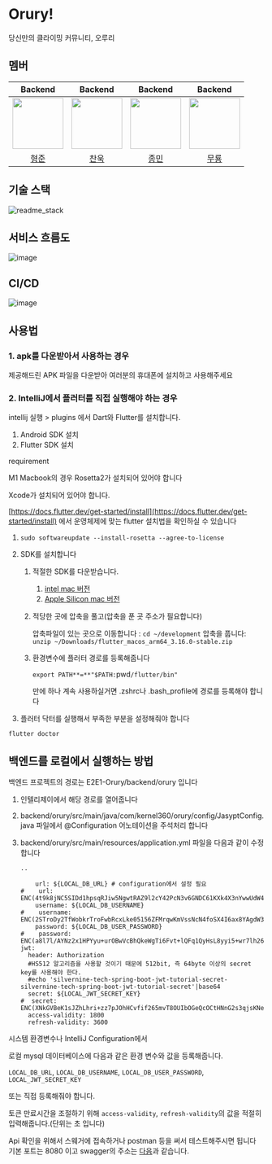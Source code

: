 # Orury!

당신만의 클라이밍 커뮤니티, 오루리


## 멤버
|Backend|                                                            Backend                                                            |Backend|Backend|
|:---:|:-----------------------------------------------------------------------------------------------------------------------------:|:---:|:---:|
|<img src="https://github.com/Kernel360-4cell/algorithm-study/assets/44130863/eacb9aab-4a9b-4447-b516-9c5efe4484ce" width=100>| <img src="https://github.com/Kernel360/E2E1-Orury/assets/44130863/6fb7dacf-c5b6-4023-840f-96912da62910" width=100> |<img src="https://github.com/Kernel360-4cell/algorithm-study/assets/44130863/1ee6dd72-c060-4dab-996b-e9f9bc7048d2" width=100>|<img src="https://github.com/Kernel360-4cell/algorithm-study/assets/44130863/bef79d6c-5ec0-43c0-999c-906d42ad1e06" width=100>|
|[형준](https://github.com/kkkapuq)|                                                [찬욱](https://github.com/mooncw)                                                |[종민](https://github.com/ShineCorine)|[무룡](https://github.com/aqrms)|

## 기술 스택

![readme_stack](https://github.com/Kernel360/E2E1-Orury/assets/44130863/48959e1d-06d5-4b0a-be68-6d83ff143040)

## 서비스 흐름도
![image](https://github.com/Kernel360/E2E1-Orury/assets/44130863/ef0c31d3-623a-4ef8-b9a8-2a8fe0e5706b)

## CI/CD
![image](https://github.com/Kernel360/E2E1-Orury/assets/44130863/23132200-f87c-4137-ad4b-6227a6174caa)

## 사용법
### 1. apk를 다운받아서 사용하는 경우
제공해드린 APK 파일을 다운받아 여러분의 휴대폰에 설치하고 사용해주세요

### 2. IntelliJ에서 플러터를 직접 실행해야 하는 경우
intellij 실행 > plugins 에서 Dart와 Flutter를 설치합니다.

1. Android SDK 설치
2. Flutter SDK 설치

requirement

M1 Macbook의 경우 Rosetta2가 설치되어 있어야 합니다

Xcode가 설치되어 있어야 합니다.

[https://docs.flutter.dev/get-started/install](https://docs.flutter.dev/get-started/install) 에서 운영체제에 맞는 flutter 설치법을 확인하실 수 있습니다

1. `sudo softwareupdate --install-rosetta --agree-to-license`
2. SDK를 설치합니다
    1. 적절한 SDK를 다운받습니다.
        1. [intel mac 버전](https://storage.googleapis.com/flutter_infra_release/releases/stable/macos/flutter_macos_3.16.0-stable.zip)
        2. [Apple Silicon mac 버전](https://storage.googleapis.com/flutter_infra_release/releases/stable/macos/flutter_macos_arm64_3.16.0-stable.zip)
    2. 적당한 곳에 압축을 풀고(압축을 푼 곳 주소가 필요합니다)

       압축파일이 있는 곳으로 이동합니다 : `cd ~/development`
       압축을 풉니다: `unzip ~/Downloads/flutter_macos_arm64_3.16.0-stable.zip`

    3. 환경변수에 플러터 경로를 등록해줍니다

       `export PATH**=**"$PATH:`pwd`/flutter/bin"`

       만에 하나 계속 사용하실거면 .zshrc나 .bash_profile에 경로를 등록해야 합니다


3. 플러터 닥터를 실행해서 부족한 부분을 설정해줘야 합니다

`flutter doctor`

## 백엔드를 로컬에서 실행하는 방법

백엔드 프로젝트의 경로는 E2E1-Orury/backend/orury 입니다

1. 인텔리제이에서 해당 경로를 열어줍니다
2. backend/orury/src/main/java/com/kernel360/orury/config/JasyptConfig.java 파일에서
   @Configuration 어노테이션을 주석처리 합니다
3. backend/orury/src/main/resources/application.yml 파일을 다음과 같이 수정합니다


    ```
    ..
    
        url: ${LOCAL_DB_URL} # configuration에서 설정 필요
    #    url: ENC(4t9k8jNC5SIDd1hpsqRJiw5NgwtRAZ9l2cY42PcN3v6GNDC61KXk4X3nYwwUdW4+aC6g41zh14HyfWg+2fPmfuTXHg7aw+vTvL9Oomq1wEKM2r2ZHJbhmakdpmbeMVjVALC/MSk28Tp4a5sBhUFRWdpaFO2qQcpdUHUd9KsuJh0=)
        username: ${LOCAL_DB_USERNAME}
    #    username: ENC(2STroDy2TfWobkrTroFwbRcxLke05156ZFMrqwKmVssNcN4foSX4I6ax8YAgdW3R)
        password: ${LOCAL_DB_USER_PASSWORD}
    #    password: ENC(a8l7l/AYNz2x1HPYyu+urOBwVcBhQkeWgTi6Fvt+lQFq1QyHsL8yyi5+wr7lh26P)
    jwt:
      header: Authorization
      #HS512 알고리즘을 사용할 것이기 때문에 512bit, 즉 64byte 이상의 secret key를 사용해야 한다.
      #echo 'silvernine-tech-spring-boot-jwt-tutorial-secret-silvernine-tech-spring-boot-jwt-tutorial-secret'|base64
      secret: ${LOCAL_JWT_SECRET_KEY}
    #  secret: ENC(XNkGVBeK1sJZhLhri+zz7pJOhHCvfif265mvT8OUIbOGeQcOCtHNnG2s3qjsKNe2u+dLoNVQBzbF1bKUfDxi8Po5tL7jQbZMPA33Dg1QMQFQWV46IyrYnLykYXQQvpin/SNPXW04ECDoRLF3TNwcS22D8uWEwe8L2wtcauyHeO1z+J6lUQArPHy76O2pzC7FHlBjOTw3STd23e3dd1WBQtHAYVmOIvNuPreulzSaHXc=)
      access-validity: 1800
      refresh-validity: 3600
    ```
    
시스템 환경변수나 IntelliJ Configuration에서 
    
로컬 mysql 데이터베이스에 다음과 같은 환경 변수와 값을 등록해줍니다.

`LOCAL_DB_URL`, `LOCAL_DB_USERNAME`, `LOCAL_DB_USER_PASSWORD`, `LOCAL_JWT_SECRET_KEY`

또는 직접 등록해줘야 합니다. 

토큰 만료시간을 조절하기 위해 `access-validity`, `refresh-validity`의 값을 적절히 입력해줍니다.(단위는 초 입니다)

Api 확인을 위해서 스웨거에 접속하거나 postman 등을 써서 테스트해주시면 됩니다 
기본 포트는 8080 이고 swagger의 주소는 [다음](http://localhost:8080/swagger-ui/index.html)과 같습니다. 
